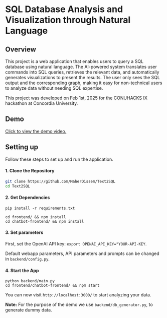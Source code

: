 # SQL Database Analysis and Visualization through Natural Language

## Overview

This project is a web application that enables users to query a SQL database using natural language. The AI-powered system translates user commands into SQL queries, retrieves the relevant data, and automatically generates visualizations to present the results. The user only sees the SQL output and the corresponding graph, making it easy for non-technical users to analyze data without needing SQL expertise.

This project was developed on Feb 1st, 2025 for the CONUHACKS IX hackathon at Concordia University.

## Demo
[Click to view the demo video.](Demo.mp4)

## Setting up

Follow these steps to set up and run the application.  

#### **1. Clone the Repository**  
```bash
git clone https://github.com/MaherDissem/Text2SQL
cd Text2SQL  
```

#### **2. Get Dependencies**
```
pip install -r requirements.txt  

cd frontend/ && npm install  
cd chatbot-frontend/ && npm install
```

#### **3. Set parameters**
First, set the OpenAI API key: `export OPENAI_API_KEY="YOUR-API-KEY`.

Default webapp parameters, API parameters and prompts can be changed in `backend/config.py`.

#### **4. Start the App**
```
python backend/main.py  
cd frontend/chatbot-frontend/ && npm start
```
You can now visit `http://localhost:3000/` to start analyzing your data.

**Note:** For the purpose of the demo we use `backend/db_generator.py`, to generate dummy data.
